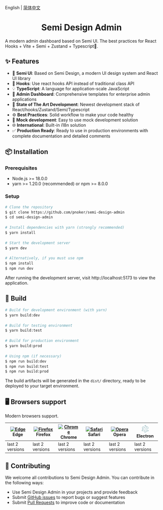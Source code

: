English | [简体中文](./README.zh_CN.md)

<h1 align="center">Semi Design Admin</h1>


A modern admin dashboard based on Semi UI. The best practices for React Hooks + Vite + Semi + Zustand + Typescript🚀.

## ✨ Features

- 💫 **Semi UI**: Based on Semi Design, a modern UI design system and React UI library
- 💎 **Hooks**: Use react hooks API instead of traditional class API
- 💡 **TypeScript**: A language for application-scale JavaScript
- 📐 **Admin Dashboard**: Comprehensive templates for enterprise admin applications
- 🚀 **State of The Art Development**: Newest development stack of React/hooks/Zustand/Semi/Typescript
- ⚙️ **Best Practices**: Solid workflow to make your code healthy
- 🔢 **Mock development**: Easy to use mock development solution
- 🌐 **International**: Built-in i18n solution
- ✅ **Production Ready**: Ready to use in production environments with complete documentation and detailed comments

## 📦 Installation

### Prerequisites

- Node.js >= 18.0.0
- yarn >= 1.20.0 (recommended) or npm >= 8.0.0

### Setup

```bash
# Clone the repository
$ git clone https://github.com/pnoker/semi-design-admin
$ cd semi-design-admin

# Install dependencies with yarn (strongly recommended)
$ yarn install

# Start the development server
$ yarn dev

# Alternatively, if you must use npm
$ npm install
$ npm run dev
```

After running the development server, visit http://localhost:5173 to view the application.

## 🔨 Build

```bash
# Build for development environment (with yarn)
$ yarn build:dev

# Build for testing environment
$ yarn build:test

# Build for production environment
$ yarn build:prod

# Using npm (if necessary)
$ npm run build:dev
$ npm run build:test
$ npm run build:prod
```

The build artifacts will be generated in the `dist/` directory, ready to be deployed to your target environment.

## 🖥 Browsers support

Modern browsers support.

| [<img src="https://raw.githubusercontent.com/alrra/browser-logos/master/src/edge/edge_48x48.png" alt="Edge" width="24px" height="24px" />](http://godban.github.io/browsers-support-badges/)</br>Edge | [<img src="https://raw.githubusercontent.com/alrra/browser-logos/master/src/firefox/firefox_48x48.png" alt="Firefox" width="24px" height="24px" />](http://godban.github.io/browsers-support-badges/)</br>Firefox | [<img src="https://raw.githubusercontent.com/alrra/browser-logos/master/src/chrome/chrome_48x48.png" alt="Chrome" width="24px" height="24px" />](http://godban.github.io/browsers-support-badges/)</br>Chrome | [<img src="https://raw.githubusercontent.com/alrra/browser-logos/master/src/safari/safari_48x48.png" alt="Safari" width="24px" height="24px" />](http://godban.github.io/browsers-support-badges/)</br>Safari | [<img src="https://raw.githubusercontent.com/alrra/browser-logos/master/src/opera/opera_48x48.png" alt="Opera" width="24px" height="24px" />](http://godban.github.io/browsers-support-badges/)</br>Opera | [<img src="https://raw.githubusercontent.com/alrra/browser-logos/master/src/electron/electron_48x48.png" alt="Electron" width="24px" height="24px" />](http://godban.github.io/browsers-support-badges/)</br>Electron |
| ------------------------------------------------------------------------------------------------------------------------------------------------------------------------------------ | ----------------------------------------------------------------------------------------------------------------------------------------------------------------------------------------------------------------- | ------------------------------------------------------------------------------------------------------------------------------------------------------------------------------------------------------------- | ------------------------------------------------------------------------------------------------------------------------------------------------------------------------------------------------------------- | --------------------------------------------------------------------------------------------------------------------------------------------------------------------------------------------------------- | --------------------------------------------------------------------------------------------------------------------------------------------------------------------------------------------------------------------- |
| last 2 versions                                                                                                                                                                      | last 2 versions                                                                                                                                                                                                   | last 2 versions                                                                                                                                                                                               | last 2 versions                                                                                                                                                                                               | last 2 versions                                                                                                                                                                                           | last 2 versions                                                                                                                                                                                                       |

## 🤝 Contributing

We welcome all contributions to Semi Design Admin. You can contribute in the following ways:

- Use Semi Design Admin in your projects and provide feedback
- Submit [GitHub issues](https://github.com/pnoker/semi-design-admin/issues) to report bugs or suggest features
- Submit [Pull Requests](https://github.com/pnoker/semi-design-admin/pulls) to improve code or documentation
